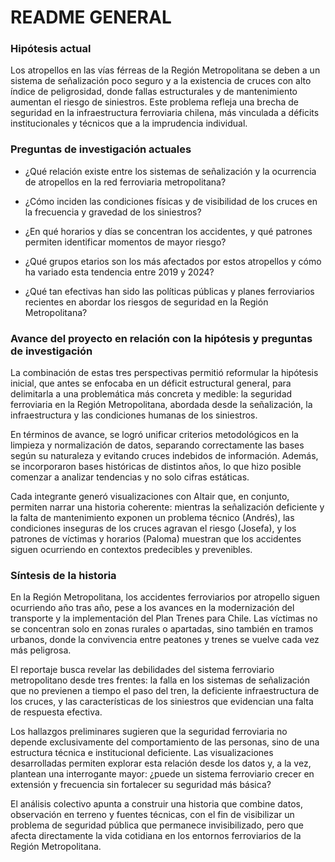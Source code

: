 # README GENERAL

### Hipótesis actual

Los atropellos en las vías férreas de la Región Metropolitana se deben a un sistema de señalización poco seguro y a la existencia de cruces con alto índice de peligrosidad, donde fallas estructurales y de mantenimiento aumentan el riesgo de siniestros. Este problema refleja una brecha de seguridad en la infraestructura ferroviaria chilena, más vinculada a déficits institucionales y técnicos que a la imprudencia individual.

### Preguntas de investigación actuales

- ¿Qué relación existe entre los sistemas de señalización y la ocurrencia de atropellos en la red ferroviaria metropolitana?

- ¿Cómo inciden las condiciones físicas y de visibilidad de los cruces en la frecuencia y gravedad de los siniestros?

- ¿En qué horarios y días se concentran los accidentes, y qué patrones permiten identificar momentos de mayor riesgo?

- ¿Qué grupos etarios son los más afectados por estos atropellos y cómo ha variado esta tendencia entre 2019 y 2024?

- ¿Qué tan efectivas han sido las políticas públicas y planes ferroviarios recientes en abordar los riesgos de seguridad en la Región Metropolitana?

### Avance del proyecto en relación con la hipótesis y preguntas de investigación

La combinación de estas tres perspectivas permitió reformular la hipótesis inicial, que antes se enfocaba en un déficit estructural general, para delimitarla a una problemática más concreta y medible: la seguridad ferroviaria en la Región Metropolitana, abordada desde la señalización, la infraestructura y las condiciones humanas de los siniestros.

En términos de avance, se logró unificar criterios metodológicos en la limpieza y normalización de datos, separando correctamente las bases según su naturaleza y evitando cruces indebidos de información. Además, se incorporaron bases históricas de distintos años, lo que hizo posible comenzar a analizar tendencias y no solo cifras estáticas.

Cada integrante generó visualizaciones con Altair que, en conjunto, permiten narrar una historia coherente: mientras la señalización deficiente y la falta de mantenimiento exponen un problema técnico (Andrés), las condiciones inseguras de los cruces agravan el riesgo (Josefa), y los patrones de víctimas y horarios (Paloma) muestran que los accidentes siguen ocurriendo en contextos predecibles y prevenibles.

### Síntesis de la historia

En la Región Metropolitana, los accidentes ferroviarios por atropello siguen ocurriendo año tras año, pese a los avances en la modernización del transporte y la implementación del Plan Trenes para Chile. Las víctimas no se concentran solo en zonas rurales o apartadas, sino también en tramos urbanos, donde la convivencia entre peatones y trenes se vuelve cada vez más peligrosa.

El reportaje busca revelar las debilidades del sistema ferroviario metropolitano desde tres frentes: la falla en los sistemas de señalización que no previenen a tiempo el paso del tren, la deficiente infraestructura de los cruces, y las características de los siniestros que evidencian una falta de respuesta efectiva.

Los hallazgos preliminares sugieren que la seguridad ferroviaria no depende exclusivamente del comportamiento de las personas, sino de una estructura técnica e institucional deficiente. Las visualizaciones desarrolladas permiten explorar esta relación desde los datos y, a la vez, plantean una interrogante mayor: ¿puede un sistema ferroviario crecer en extensión y frecuencia sin fortalecer su seguridad más básica?

El análisis colectivo apunta a construir una historia que combine datos, observación en terreno y fuentes técnicas, con el fin de visibilizar un problema de seguridad pública que permanece invisibilizado, pero que afecta directamente la vida cotidiana en los entornos ferroviarios de la Región Metropolitana.
